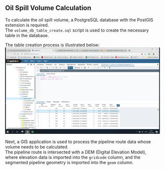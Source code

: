 ## Oil Spill Volume Calculation

To calculate the oil spill volume, a PostgreSQL database with the PostGIS extension is required.  
The `volume_db_table_create.sql` script is used to create the necessary table in the database.  

The table creation process is illustrated below:  
![Database Table Creation](../images/db_create_table.png)  

Next, a GIS application is used to process the pipeline route data whose volume needs to be calculated.  
The pipeline route is intersected with a DEM (Digital Elevation Model), where elevation data is imported into the `gridcode` column, and the segmented pipeline geometry is imported into the `geom` column.